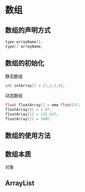 # 数组

## 数组的声明方式

```java
type arrayName[];
type[] arrayName;
```

## 数组的初始化

静态数组

```java
int intArray[] = {1,2,3,4};
```

动态数组

```java
float floatArray[] = new float[3];
floatArray[0] = 1.0f;
floatArray[1] = 132.63f;
floatArray[2] = 100F;
```

## 数组的使用方法

## 数组本质
对象


## ArrayList
